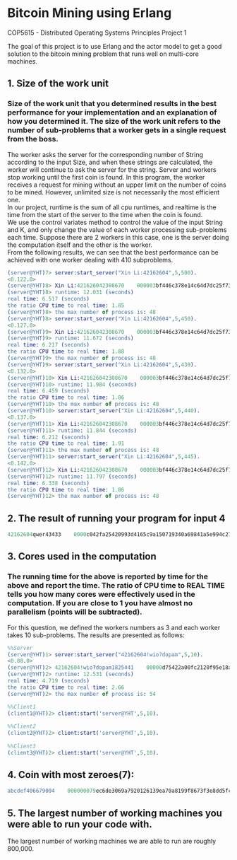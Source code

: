 # Bitcoin Mining using Erlang
COP5615 - Distributed Operating Systems Principles Project 1

The goal of this project is to use Erlang and the actor model to get a good solution to the bitcoin mining problem that runs well on multi-core machines.
## 1. Size of the work unit 
### Size of the work unit that you determined results in the best performance for your implementation and an explanation of how you determined it. The size of the work unit refers to the number of sub-problems that a worker gets in a single request from the boss.
The worker asks the server for the corresponding number of String according to the input Size, and when these strings are calculated, the worker will continue to ask the server for the string. Server and workers stop working until the first coin is found. In this program, the worker receives a request for mining without an upper limit on the number of coins to be mined. However, unlimited size is not necessarily the most efficient one.  
In our project, runtime is the sum of all cpu runtimes, and realtime is the time from the start of the server to the time when the coin is found.  
We use the control variates method to control the value of the input String and K, and only change the value of each worker processing sub-problems each time.
Suppose there are 2 workers in this case, one is the server doing the computation itself and the other is the worker.  
From the following results, we can see that the best performance can be achieved with one worker dealing with 410 subproblems.  
 ```erlang
(server@YHT)7> server:start_server("Xin Li:42162604",5,500). 
<0.122.0>
(server@YHT)8> Xin Li:421626042308670    000003bf446c378e14c64d7dc25f73353a01fcd2e4bf8434efa9c27ac6bda27d
(server@YHT)8> runtime: 12.031 (seconds)
real time: 6.517 (seconds)
the ratio CPU time to real time: 1.85
(server@YHT)8> the max number of process is: 48
(server@YHT)8> server:start_server("Xin Li:42162604",5,450). 
<0.127.0>
(server@YHT)9> Xin Li:421626042308670    000003bf446c378e14c64d7dc25f73353a01fcd2e4bf8434efa9c27ac6bda27d
(server@YHT)9> runtime: 11.672 (seconds)
real time: 6.217 (seconds)
the ratio CPU time to real time: 1.88
(server@YHT)9> the max number of process is: 48
(server@YHT)9> server:start_server("Xin Li:42162604",5,430). 
<0.132.0>
(server@YHT)10> Xin Li:421626042308670    000003bf446c378e14c64d7dc25f73353a01fcd2e4bf8434efa9c27ac6bda27d
(server@YHT)10> runtime: 11.984 (seconds)
real time: 6.459 (seconds)
the ratio CPU time to real time: 1.86
(server@YHT)10> the max number of process is: 48
(server@YHT)10> server:start_server("Xin Li:42162604",5,440). 
<0.137.0>
(server@YHT)11> Xin Li:421626042308670    000003bf446c378e14c64d7dc25f73353a01fcd2e4bf8434efa9c27ac6bda27d
(server@YHT)11> runtime: 11.844 (seconds)
real time: 6.212 (seconds)
the ratio CPU time to real time: 1.91
(server@YHT)11> the max number of process is: 48
(server@YHT)11> server:start_server("Xin Li:42162604",5,445). 
<0.142.0>
(server@YHT)12> Xin Li:421626042308670    000003bf446c378e14c64d7dc25f73353a01fcd2e4bf8434efa9c27ac6bda27d
(server@YHT)12> runtime: 11.797 (seconds)
real time: 6.338 (seconds)
the ratio CPU time to real time: 1.86
(server@YHT)12> the max number of process is: 48
```

## 2. The result of running your program for input 4
 ```erlang
42162604qwer43433    0000c042fa25420993d4165c9a150719340a69841a5e994c27f493a60ea3b592
```
## 3. Cores used in the computation
### The running time for the above is reported by time for the above and report the time.  The ratio of CPU time to REAL TIME tells you how many cores were effectively used in the computation.  If you are close to 1 you have almost no parallelism (points will be subtracted).
For this question, we defined the workers numbers as 3 and each worker takes 10 sub-problems.
The results are presented as follows:   
 ```erlang
%%Server
(server@YHT)1> server:start_server("42162604!wio?dopam",5,10).                         
<0.88.0>
(server@YHT)2> 42162604!wio?dopam1825441    00000d75422a00fc2120f95e18a2f8920e982600caecd46efbed0abfab39b2de
(server@YHT)2> runtime: 12.531 (seconds)
real time: 4.719 (seconds)
the ratio CPU time to real time: 2.66
(server@YHT)2> the max number of process is: 54

%%Client1
(client1@YHT)2> client:start('server@YHT',5,10).  
  
%%Client2
(client2@YHT)2> client:start('server@YHT',5,10).  
  
%%Client3
(client3@YHT)2> client:start('server@YHT',5,10).
```
## 4. Coin with most zeroes(7):
 ```erlang
abcdef406679004    000000079ec6de3069a7920126139ea70a8199f8673f3e8dd5fc4e61894c59ea
```
## 5. The largest number of working machines you were able to run your code with.
The largest number of working machines we are able to run are roughly 800,000.



